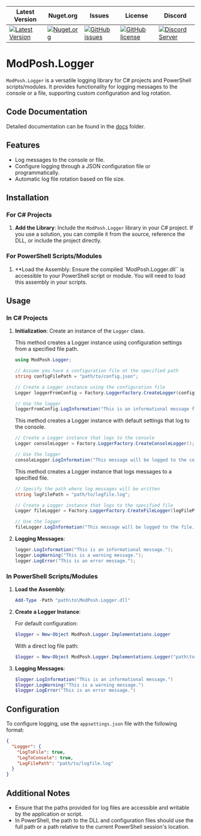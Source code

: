 | Latest Version | Nuget.org | Issues | License | Discord |
|-----------------|----------------|----------------|----------------|----------------|
| [![Latest Version](https://img.shields.io/github/v/tag/mod-posh/Logger)](https://github.com/mod-posh/Logger/tags) | [![Nuget.org](https://img.shields.io/nuget/dt/)](https://www.nuget.org/packages/ModPosh.Logger) | [![GitHub issues](https://img.shields.io/github/issues/mod-posh/Logger)](https://github.com/mod-posh/Logger/issues) | [![GitHub license](https://img.shields.io/github/license/mod-posh/Logger)](https://github.com/mod-posh/Logger/blob/master/LICENSE) | [![Discord Server](https://assets-global.website-files.com/6257adef93867e50d84d30e2/636e0b5493894cf60b300587_full_logo_white_RGB.svg)](https://discord.com/channels/1044305359021555793/1044305781627035811) |
# ModPosh.Logger

`ModPosh.Logger` is a versatile logging library for C# projects and PowerShell scripts/modules. It provides functionality for logging messages to the console or a file, supporting custom configuration and log rotation.

## Code Documentation

Detailed documentation can be found in the [docs](docs\index.md) folder.

## Features

- Log messages to the console or file.
- Configure logging through a JSON configuration file or programmatically.
- Automatic log file rotation based on file size.

## Installation

### For C# Projects

1. **Add the Library**: Include the `ModPosh.Logger` library in your C# project. If you use a solution, you can compile it from the source, reference the DLL, or include the project directly.

### For PowerShell Scripts/Modules

1. **Load the Assembly: Ensure the compiled `ModPosh.Logger.dll`` is accessible to your PowerShell script or module. You will need to load this assembly in your scripts.

## Usage

### In C# Projects

1. **Initialization**: Create an instance of the `Logger` class.

   This method creates a Logger instance using configuration settings from a specified file path.

   ```csharp
   using ModPosh.Logger;

   // Assume you have a configuration file at the specified path
   string configFilePath = "path/to/config.json";

   // Create a Logger instance using the configuration file
   Logger loggerFromConfig = Factory.LoggerFactory.CreateLogger(configFilePath);

   // Use the logger
   loggerFromConfig.LogInformation("This is an informational message from the configured logger.");

   ```

   This method creates a Logger instance with default settings that log to the console.

   ```csharp
   // Create a Logger instance that logs to the console
   Logger consoleLogger = Factory.LoggerFactory.CreateConsoleLogger();

   // Use the logger
   consoleLogger.LogInformation("This message will be logged to the console.");
   ```

   This method creates a Logger instance that logs messages to a specified file.

   ```csharp
   // Specify the path where log messages will be written
   string logFilePath = "path/to/logfile.log";

   // Create a Logger instance that logs to the specified file
   Logger fileLogger = Factory.LoggerFactory.CreateFileLogger(logFilePath);

   // Use the logger
   fileLogger.LogInformation("This message will be logged to the file.");
   ```

2. **Logging Messages**:

   ```csharp
   logger.LogInformation("This is an informational message.");
   logger.LogWarning("This is a warning message.");
   logger.LogError("This is an error message.");
   ```

### In PowerShell Scripts/Modules

1. **Load the Assembly**:

   ```powershell
   Add-Type -Path "path\to\ModPosh.Logger.dll"
   ```

2. **Create a Logger Instance**:

   For default configuration:

   ```powershell
   $logger = New-Object ModPosh.Logger.Implementations.Logger
   ```

   With a direct log file path:

   ```powershell
   $logger = New-Object ModPosh.Logger.Implementations.Logger("path\to\logfile.log")
   ```

3. **Logging Messages**:

   ```powershell
   $logger.LogInformation("This is an informational message.")
   $logger.LogWarning("This is a warning message.")
   $logger.LogError("This is an error message.")
   ```

## Configuration

To configure logging, use the `appsettings.json` file with the following format:

```json
{
  "Logger": {
    "LogToFile": true,
    "LogToConsole": true,
    "LogFilePath": "path/to/logfile.log"
  }
}
```

## Additional Notes

- Ensure that the paths provided for log files are accessible and writable by the application or script.
- In PowerShell, the path to the DLL and configuration files should use the full path or a path relative to the current PowerShell session's location.
